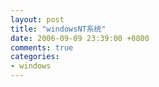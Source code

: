 ```yaml
---
layout: post
title: "windowsNT系统"
date: 2006-09-09 23:39:00 +0800
comments: true
categories:
- windows
---
```


<img alt="" src="http://p.blog.csdn.net/images/p_blog_csdn_net/seavers/NT%E6%8A%80%E6%9C%AF.bmp">

